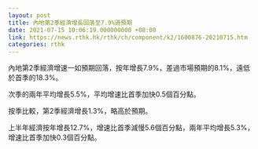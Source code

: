```yaml
---
layout: post
title: 內地第2季經濟增長回落至7.9%遜預期
date: 2021-07-15 10:06:19.000000000 +08:00
link: https://news.rthk.hk/rthk/ch/component/k2/1600876-20210715.htm
categories: rthk
---
```


內地第2季經濟增速一如預期回落，按年增長7.9%，差過市場預期的8.1%，遠低於首季的18.3%。

次季的兩年平均增長5.5%，平均增速比首季加快0.5個百分點。

按季比較，第2季經濟增長1.3%，略高於預期。

上半年經濟按年增長12.7%，增速比首季減慢5.6個百分點，兩年平均增長5.3%，增速比首季加快0.3個百分點。
